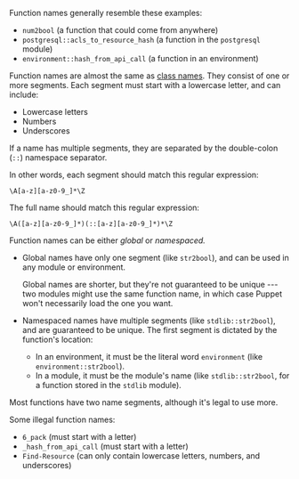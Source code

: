 Function names generally resemble these examples:

-   `num2bool` (a function that could come from anywhere)
-   `postgresql::acls_to_resource_hash` (a function in the `postgresql` module)
-   `environment::hash_from_api_call` (a function in an environment)

Function names are almost the same as [class names](./lang_reserved.html#classes-and-defined-resource-types). They consist of one or more segments. Each segment must start with a lowercase letter, and can include:

-   Lowercase letters
-   Numbers
-   Underscores

If a name has multiple segments, they are separated by the double-colon (`::`) namespace separator.

In other words, each segment should match this regular expression:

    \A[a-z][a-z0-9_]*\Z

The full name should match this regular expression:

    \A([a-z][a-z0-9_]*)(::[a-z][a-z0-9_]*)*\Z

Function names can be either _global_ or _namespaced._

-   Global names have only one segment (like `str2bool`), and can be used in any module or environment.

    Global names are shorter, but they're not guaranteed to be unique --- two modules might use the same function name, in which case Puppet won't necessarily load the one you want.
-   Namespaced names have multiple segments (like `stdlib::str2bool`), and are guaranteed to be unique. The first segment is dictated by the function's location:
    -   In an environment, it must be the literal word `environment` (like `environment::str2bool`).
    -   In a module, it must be the module's name (like `stdlib::str2bool`, for a function stored in the `stdlib` module).

Most functions have two name segments, although it's legal to use more.

Some illegal function names:

-   `6_pack` (must start with a letter)
-   `_hash_from_api_call` (must start with a letter)
-   `Find-Resource` (can only contain lowercase letters, numbers, and underscores)